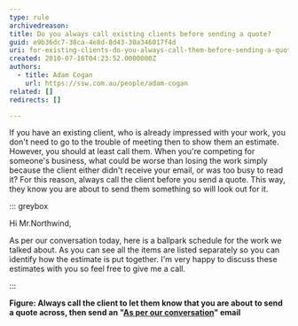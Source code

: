 ```yaml
---
type: rule
archivedreason: 
title: Do you always call existing clients before sending a quote?
guid: e9b36dc7-38ca-4e8d-8d43-30a346017f4d
uri: for-existing-clients-do-you-always-call-them-before-sending-a-quote
created: 2010-07-16T04:23:52.0000000Z
authors: 
  - title: Adam Cogan
    url: https://ssw.com.au/people/adam-cogan
related: []
redirects: []

---
```


If you have an existing client, who is already impressed with your work, you don't need to go to the trouble of meeting then to show them an estimate. However, you should at least call them. When you're competing for someone's business, what could be worse than losing the work simply because the client either didn't receive your email, or was too busy to read it? For this reason, always call the client before you send a quote. This way, they know you are about to send them something so will look out for it.  
<!--endintro-->


::: greybox

Hi Mr.Northwind,

As per our conversation today, here is a ballpark schedule for the work we talked about. As you can see all the items are listed separately so you can identify how the estimate is put together. I'm very happy to discuss these estimates with you so feel free to give me a call.

:::

**Figure: Always call the client to let them know that you are about to send a quote across, then send an "[As per our conversation](/as-per-our-conversation-emails)" email**
